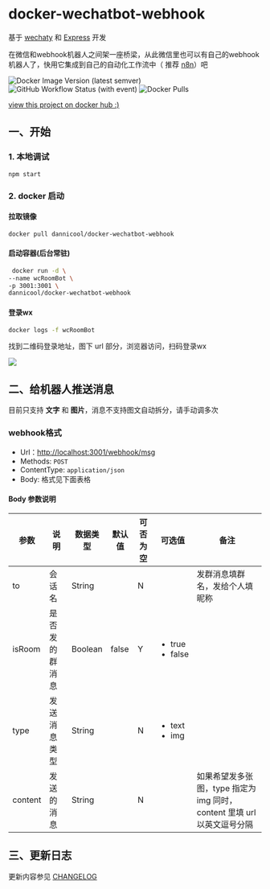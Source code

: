 # docker-wechatbot-webhook

基于 [wechaty](https://github.com/wechaty/wechaty#readme) 和 [Express](https://github.com/expressjs/express) 开发

在微信和webhook机器人之间架一座桥梁，从此微信里也可以有自己的webhook机器人了，快用它集成到自己的自动化工作流中（ 推荐 [n8n](https://github.com/n8n-io/n8n)）吧

![Docker Image Version (latest semver)](https://img.shields.io/docker/v/dannicool/docker-wechatbot-webhook) ![GitHub Workflow Status (with event)](https://img.shields.io/github/actions/workflow/status/danni-cool/docker-wechatbot-webhook/docker-build.yml)  ![Docker Pulls](https://img.shields.io/docker/pulls/dannicool/docker-wechatbot-webhook)

[view this project on docker hub :)](https://hub.docker.com/repository/docker/dannicool/docker-wechatbot-webhook/general)

## 一、开始

### 1. 本地调试

```
npm start
```

### 2. docker 启动

#### 拉取镜像

```bash
docker pull dannicool/docker-wechatbot-webhook
```

#### 启动容器(后台常驻)

```bash
 docker run -d \
--name wcRoomBot \
-p 3001:3001 \
dannicool/docker-wechatbot-webhook
```

#### 登录wx

```bash
docker logs -f wcRoomBot
```

找到二维码登录地址，图下 url 部分，浏览器访问，扫码登录wx

![](https://cdn.jsdelivr.net/gh/danni-cool/danni-cool@cdn/image/docker-login-wechat.png)

## 二、给机器人推送消息

目前只支持 **文字** 和 **图片**，消息不支持图文自动拆分，请手动调多次

### webhook格式

- Url：<http://localhost:3001/webhook/msg>
- Methods: `POST`
- ContentType: `application/json`
- Body: 格式见下面表格

#### Body 参数说明

| 参数 |  说明 | 数据类型 | 默认值 | 可否为空 | 可选值 | 备注 |
|--|--|--|--|--|--|--|
| to | 会话名 | String |  |  N  |  | 发群消息填群名，发给个人填昵称 |
| isRoom | 是否发的群消息 | Boolean | false  | Y  |  <ul><li>true</li><li>false</li></ul>  |  |
| type | 发送消息类型 | String || N |  <ul><li>text</li><li>img</li></ul> |  |
| content | 发送的消息 | String |  | N |  | 如果希望发多张图，type 指定为 img 同时，content 里填 url 以英文逗号分隔 |

<!-- ## 三、机器人收到消息

> 目前收到消息也是使用webhook，逻辑单独放到外部流程去处理，如果觉得麻烦，想自己定制，欢迎 folk

### 1. 配置收消息 webhook

#### 本地调试

找到项目里的 .env 文件

```
PORT=3001
# 如果想自己处理收到消息的逻辑，在下面填上你的webhook地址, 默认为空
RECVD_MSG_WEBHOOK=https://xxxx.com/web-hook/roomBot-msg-received
```

### 2. 在群里 `@微信名` + 要说的话 

## 四、更新日志
-->

## 三、更新日志

更新内容参见 [CHANGELOG](https://github.com/danni-cool/docker-wechat-roomBot/blob/main/CHANGELOG.md)
